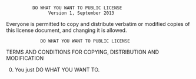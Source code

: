               DO WHAT YOU WANT TO PUBLIC LICENSE
                    Version 1, September 2013

 Everyone is permitted to copy and distribute verbatim or modified
 copies of this license document, and changing it is allowed.

                 DO WHAT YOU WANT TO PUBLIC LICENSE
   TERMS AND CONDITIONS FOR COPYING, DISTRIBUTION AND MODIFICATION

  0. You just DO WHAT YOU WANT TO.
